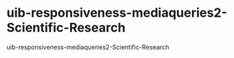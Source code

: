 # uib-responsiveness-mediaqueries2-Scientific-Research
 uib-responsiveness-mediaqueries2-Scientific-Research
